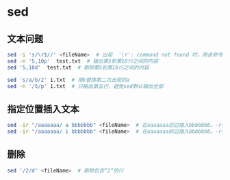 # sed

## 文本问题

``` bash
sed -i 's/\r$//' <fileName>  # 出现  '\r': command not found 时，用该命令去除win下特殊的换行符号
sed -n '5,10p'  test.txt  # 输出第5到第10行之间的内容
sed '5,10d'  test.txt  # 删除第5到第10行之间的内容

sed 's/a/b/2' 1.txt  # 用b替换第二次出现的a
sed -n '/5/p' 1.txt  # 只输出第五行，避免sed默认输出全部
```

## 指定位置插入文本

```bash
sed -ir "/aaaaaaa/ a bbbbbbb" <fileName>  # 在aaaaaaa后边插入bbbbbbb。-r参数为支持正则
sed -ir "/aaaaaaa/ i bbbbbbb" <fileName>  # 在aaaaaaa前边插入bbbbbbb。-r参数为支持正则
```

## 删除

```bash
sed '/2/d' <fileName>  # 删除包含“2”的行
```

